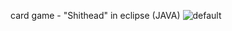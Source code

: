 card game - "Shithead" in eclipse (JAVA)
![default](https://user-images.githubusercontent.com/17588291/31316548-4602ab98-ac38-11e7-9a27-d3a37cc078e3.JPG)

